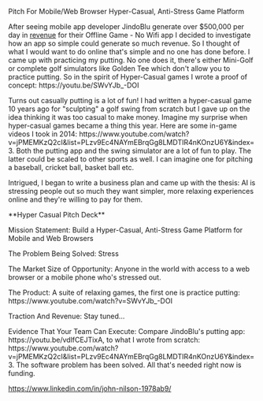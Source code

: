 <p> Pitch For Mobile/Web Browser Hyper-Casual, Anti-Stress Game Platform</p>

<p>After seeing mobile app developer JindoBlu generate over $500,000 per day in <a href="https://youtu.be/q9groW1mOnY">revenue</a> for their Offline Game - No Wifi app I decided to investigate how an app so simple could generate so much revenue. So I thought of what I would want to do online that's simple and no one has done before. I came up with practicing my putting. No one does it, there's either Mini-Golf or complete golf simulators like Golden Tee which don't allow you to practice putting. So in the spirit of Hyper-Casual games I wrote a proof of concept: https://youtu.be/SWvYJb_-DOI</p>  

<p>Turns out casually putting is a lot of fun! I had written a hyper-casual game 10 years ago for "sculpting" a golf swing from scratch but I gave up on the idea thinking it was too casual to make money. Imagine my surprise when hyper-casual games became a thing this year. Here are some in-game videos I took in 2014: https://www.youtube.com/watch?v=jPMEMKzQ2cI&list=PLzv9Ec4NAYmEBrqGg8LMDTIR4nKOnzU6Y&index=3. Both the putting app and the swing simulator are a lot of fun to play. The latter could be scaled to other sports as well. I can imagine one for pitching a baseball, cricket ball, basket ball etc.</p>  

<p>Intrigued, I began to write a business plan and came up with the thesis: AI is stressing people out so much they want simpler, more relaxing experiences online and they're willing to pay for them.</p>  

<p>**Hyper Casual Pitch Deck**</p>  

<p>Mission Statement: Build a Hyper-Casual, Anti-Stress Game Platform for Mobile and Web Browsers</p>  
<p>The Problem Being Solved: Stress</p>  
<p>The Market Size of Opportunity: Anyone in the world with access to a web browser or a mobile phone who's stressed out.</p>  
<p>The Product: A suite of relaxing games, the first one is practice putting: https://www.youtube.com/watch?v=SWvYJb_-DOI</p>  
<p>Traction And Revenue: Stay tuned...</p>  
<p>Evidence That Your Team Can Execute: Compare JindoBlu's putting app: https://youtu.be/vdlfCEJTixA, to what I wrote from scratch: https://www.youtube.com/watch?v=jPMEMKzQ2cI&list=PLzv9Ec4NAYmEBrqGg8LMDTIR4nKOnzU6Y&index=3. The software problem has been solved. All that's needed right now is funding.</p>  


https://www.linkedin.com/in/john-nilson-1978ab9/
 
